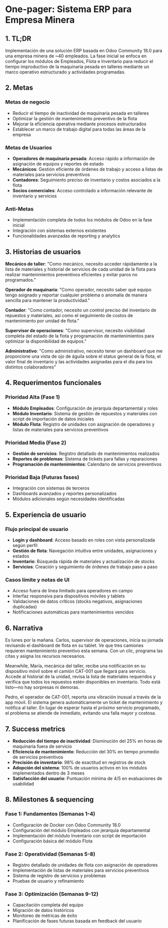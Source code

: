 # One-pager: Sistema ERP para Empresa Minera

## 1. TL;DR
Implementación de una solución ERP basada en Odoo Community 18.0 para una empresa minera de ~40 empleados. La fase inicial se enfoca en configurar los módulos de Empleados, Flota e Inventario para reducir el tiempo improductivo de la maquinaria pesada en talleres mediante un marco operativo estructurado y actividades programadas.

## 2. Metas
### Metas de negocio
* Reducir el tiempo de inactividad de maquinaria pesada en talleres
* Optimizar la gestión de mantenimiento preventivo de la flota
* Mejorar la eficiencia operativa mediante procesos estructurados
* Establecer un marco de trabajo digital para todas las áreas de la empresa

### Metas de Usuarios
* **Operadores de maquinaria pesada**: Acceso rápido a información de asignación de equipos y reportes de estado
* **Mecánicos**: Gestión eficiente de órdenes de trabajo y acceso a listas de materiales para servicios preventivos
* **Contadores**: Seguimiento preciso de inventario y costos asociados a la flota
* **Socios comerciales**: Acceso controlado a información relevante de inventario y servicios

### Anti-Metas
* Implementación completa de todos los módulos de Odoo en la fase inicial
* Integración con sistemas externos existentes
* Funcionalidades avanzadas de reporting y analytics

## 3. Historias de usuarios
**Mecánico de taller**: "Como mecánico, necesito acceder rápidamente a la lista de materiales y historial de servicios de cada unidad de la flota para realizar mantenimientos preventivos eficientes y evitar paros no programados."

**Operador de maquinaria**: "Como operador, necesito saber qué equipo tengo asignado y reportar cualquier problema o anomalía de manera sencilla para mantener la productividad."

**Contador**: "Como contador, necesito un control preciso del inventario de repuestos y materiales, así como el seguimiento de costos de mantenimiento por unidad de flota."

**Supervisor de operaciones**: "Como supervisor, necesito visibilidad completa del estado de la flota y programación de mantenimientos para optimizar la disponibilidad de equipos."

**Administrativo**: "Como administrativo, necesito tener un dashboard que me proporcione una vista de ojo de águila sobre el status general de la flota, el valor final de inventario y las actividades asignadas para el día para los distintos colaboradores" 

## 4. Requerimentos funcionales
### Prioridad Alta (Fase 1)
* **Módulo Empleados**: Configuración de jerarquía departamental y roles
* **Módulo Inventario**: Sistema de gestión de repuestos y materiales con script de importación de datos iniciales
* **Módulo Flota**: Registro de unidades con asignación de operadores y listas de materiales para servicios preventivos

### Prioridad Media (Fase 2)
* **Gestión de servicios**: Registro detallado de mantenimientos realizados
* **Reportes de problemas**: Sistema de tickets para fallas y reparaciones
* **Programación de mantenimientos**: Calendario de servicios preventivos

### Prioridad Baja (Futuras fases)
* Integración con sistemas de terceros
* Dashboards avanzados y reportes personalizados
* Módulos adicionales según necesidades identificadas

## 5. Experiencia de usuario
### Flujo principal de usuario
* **Login y dashboard**: Acceso basado en roles con vista personalizada según perfil
* **Gestión de flota**: Navegación intuitiva entre unidades, asignaciones y estados
* **Inventario**: Búsqueda rápida de materiales y actualización de stocks
* **Servicios**: Creación y seguimiento de órdenes de trabajo paso a paso

### Casos límite y notas de UI
* Acceso fuera de línea limitado para operadores en campo
* Interfaz responsiva para dispositivos móviles y tablets
* Validaciones de datos críticos (stocks negativos, asignaciones duplicadas)
* Notificaciones automáticas para mantenimientos vencidos

## 6. Narrativa
Es lunes por la mañana. Carlos, supervisor de operaciones, inicia su jornada revisando el dashboard de flota en su tablet. Ve que tres camiones requieren mantenimiento preventivo esta semana. Con un clic, programa las citas y asigna los recursos necesarios.

Meanwhile, María, mecánica del taller, recibe una notificación en su dispositivo móvil sobre el camión CAT-001 que llegará para servicio. Accede al historial de la unidad, revisa la lista de materiales requeridos y verifica que todos los repuestos estén disponibles en inventario. Todo está listo—no hay sorpresas ni demoras.

Pedro, el operador de CAT-001, reporta una vibración inusual a través de la app móvil. El sistema genera automáticamente un ticket de mantenimiento y notifica al taller. En lugar de esperar hasta el próximo servicio programado, el problema se atiende de inmediato, evitando una falla mayor y costosa.

## 7. Success metrics
* **Reducción del tiempo de inactividad**: Disminución del 25% en horas de maquinaria fuera de servicio
* **Eficiencia de mantenimiento**: Reducción del 30% en tiempo promedio de servicios preventivos
* **Precisión de inventario**: 98% de exactitud en registros de stock
* **Adopción del sistema**: 100% de usuarios activos en los módulos implementados dentro de 3 meses
* **Satisfacción del usuario**: Puntuación mínima de 4/5 en evaluaciones de usabilidad

## 8. Milestones & sequencing
### Fase 1: Fundamentos (Semanas 1-4)
* Configuración de Docker con Odoo Community 18.0
* Configuración del módulo Empleados con jerarquía departamental
* Implementación del módulo Inventario con script de importación
* Configuración básica del módulo Flota

### Fase 2: Operatividad (Semanas 5-8)
* Registro detallado de unidades de flota con asignación de operadores
* Implementación de listas de materiales para servicios preventivos
* Sistema de registro de servicios y problemas
* Pruebas de usuario y refinamiento

### Fase 3: Optimización (Semanas 9-12)
* Capacitación completa del equipo
* Migración de datos históricos
* Monitoreo de métricas de éxito
* Planificación de fases futuras basada en feedback del usuario 